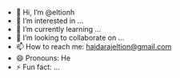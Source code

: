 - 👋 Hi, I’m @eltionh
- 👀 I’m interested in ...
- 🌱 I’m currently learning ...
- 💞️ I’m looking to collaborate on ...
- 📫 How to reach me: hajdarajeltion@gmail.com
- 😄 Pronouns: He
- ⚡ Fun fact: ...

<!---
eltionh/eltionh is a ✨ special ✨ repository because its `README.md` (this file) appears on your GitHub profile.
You can click the Preview link to take a look at your changes.
--->
